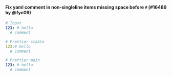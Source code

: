 <!--

1. Choose a folder based on which language your PR is for.

   - For JavaScript, choose `javascript/` etc.
   - For TypeScript specific syntax, choose `typescript/`.
   - If your PR applies to multiple languages, such as TypeScript/Flow, choose one folder and mention which languages it applies to.

2. In your chosen folder, create a file with your PR number: `XXXX.md`. For example: `typescript/6728.md`.

3. Copy the content below and paste it in your new file.

4. Fill in a title, the PR number and your user name.

5. Optionally write a description. Many times it’s enough with just sample code.

6. Change ```jsx to your language. For example, ```yaml.

7. Change the `// Input` and `// Prettier` comments to the comment syntax of your language. For example, `# Input`.

8. Choose some nice input example code. Paste it along with the output before and after your PR.

-->

#### Fix yaml comment in non-singleline items missing space before `#` (#16489 by @fyc09)

<!-- prettier-ignore -->
```yaml
# Input
123: # hello
  # comment

# Prettier stable
123:# hello
  # comment

# Prettier main
123: # hello
  # comment
```
